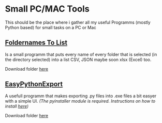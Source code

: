 # Small PC/MAC Tools
 This should be the place where i gather all my useful Programms (mostly Python based) for small tasks on a PC or Mac

 ## [Foldernames To List](FoldernamesToList)
  Is a small programm that puts every name of every folder that is selected (in the directory selected) into a list CSV, JSON maybe soon 
  xlsx (Excel) too.

  Download folder [here](FoldernamesToList/Exported/dist) <br>

  
  
 ## [EasyPythonExport](EasyPythonExport)
  A usefull programm that makes exporting .py files into .exe files a bit easyer with a simple UI. <i>
  (The pyinstaller module is required. Instructions on how to install [here](https://pyinstaller.org/en/stable/installation.html))</i>
  
  Download folder [here](EasyPythonExport/Exported/dist) <br>

  


